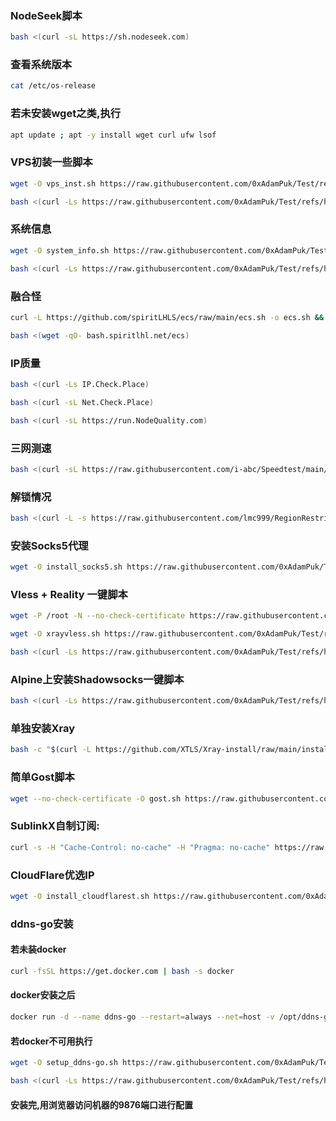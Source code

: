 ### NodeSeek脚本
```bash
bash <(curl -sL https://sh.nodeseek.com)
```

### 查看系统版本
```bash
cat /etc/os-release
```

### 若未安装wget之类,执行
```bash
apt update ; apt -y install wget curl ufw lsof
```

### VPS初装一些脚本
```bash
wget -O vps_inst.sh https://raw.githubusercontent.com/0xAdamPuk/Test/refs/heads/main/vps_inst.sh && chmod +x vps_inst.sh && clear && ./vps_inst.sh
```
```bash
bash <(curl -Ls https://raw.githubusercontent.com/0xAdamPuk/Test/refs/heads/main/vps_inst.sh)
```

### 系统信息
```bash
wget -O system_info.sh https://raw.githubusercontent.com/0xAdamPuk/Test/refs/heads/main/system_info.sh && chmod +x system_info.sh && clear && ./system_info.sh
```
```bash
bash <(curl -Ls https://raw.githubusercontent.com/0xAdamPuk/Test/refs/heads/main/system_info.sh)
```

### 融合怪
```bash
curl -L https://github.com/spiritLHLS/ecs/raw/main/ecs.sh -o ecs.sh && chmod +x ecs.sh && bash ecs.sh
```
```bash
bash <(wget -qO- bash.spiritlhl.net/ecs)
```


### IP质量
```bash
bash <(curl -Ls IP.Check.Place)
```
```bash
bash <(curl -sL Net.Check.Place)
```
```bash
bash <(curl -sL https://run.NodeQuality.com)
```

### 三网测速
```bash
bash <(curl -sL https://raw.githubusercontent.com/i-abc/Speedtest/main/speedtest.sh)
```

### 解锁情况
```bash
bash <(curl -L -s https://raw.githubusercontent.com/lmc999/RegionRestrictionCheck/main/check.sh)
```

### 安装Socks5代理
```bash
wget -O install_socks5.sh https://raw.githubusercontent.com/0xAdamPuk/Test/refs/heads/main/install_socks5.sh && chmod +x install_socks5.sh && clear && ./install_socks5.sh
```

### Vless + Reality 一键脚本
```bash
wget -P /root -N --no-check-certificate https://raw.githubusercontent.com/mack-a/v2ray-agent/master/install.sh && chmod 700 /root/install.sh && /root/install.sh
```
```bash
wget -O xrayvless.sh https://raw.githubusercontent.com/0xAdamPuk/Test/refs/heads/main/xrayvless.sh && chmod +x xrayvless.sh && clear && ./xrayvless.sh
```
```bash
bash <(curl -Ls https://raw.githubusercontent.com/0xAdamPuk/Test/refs/heads/main/xrayvless.sh)
```

### Alpine上安装Shadowsocks一键脚本
```bash
bash <(curl -Ls https://raw.githubusercontent.com/0xAdamPuk/Test/refs/heads/main/alpiness.sh)
```

### 单独安装Xray
```bash
bash -c "$(curl -L https://github.com/XTLS/Xray-install/raw/main/install-release.sh)" @ install
```

### 简单Gost脚本
```bash
wget --no-check-certificate -O gost.sh https://raw.githubusercontent.com/KANIKIG/Multi-EasyGost/master/gost.sh && chmod +x gost.sh && ./gost.sh
```

### SublinkX自制订阅:
```bash
curl -s -H "Cache-Control: no-cache" -H "Pragma: no-cache" https://raw.githubusercontent.com/gooaclok819/sublinkX/main/install.sh | sudo bash
```

### CloudFlare优选IP
```bash
wget -O install_cloudflarest.sh https://raw.githubusercontent.com/0xAdamPuk/Test/refs/heads/main/install_cloudflarest.sh && chmod +x install_cloudflarest.sh && clear && ./install_cloudflarest.sh
```

### ddns-go安装
#### 若未装docker
```bash
curl -fsSL https://get.docker.com | bash -s docker
```
#### docker安装之后
```bash
docker run -d --name ddns-go --restart=always --net=host -v /opt/ddns-go:/root jeessy/ddns-go
```
#### 若docker不可用执行
```bash
wget -O setup_ddns-go.sh https://raw.githubusercontent.com/0xAdamPuk/Test/refs/heads/main/setup_ddns-go.sh && chmod +x setup_ddns-go.sh && clear && ./setup_ddns-go.sh
```
```bash
bash <(curl -Ls https://raw.githubusercontent.com/0xAdamPuk/Test/refs/heads/main/setup_ddns-go.sh)
```
#### 安装完,用浏览器访问机器的9876端口进行配置
